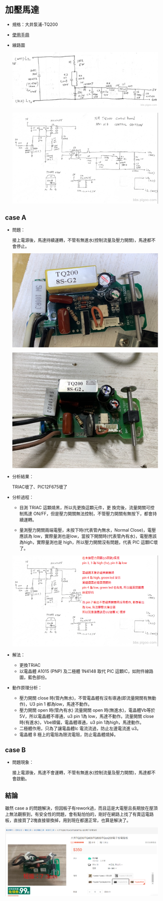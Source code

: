 # 加壓馬達

- 規格：大井泵浦-TQ200
- [使用手冊](./大井-TQ系列.pdf)
- 線路圖

  ![Alt text](./大井-TQ線路-1.png)

  ![Alt text](./大井-TQ線路-2.png)

## case A

- 問題：

  接上電源後，馬達持續運轉，不管有無進水(控制流量及壓力開關)，馬達都不會停止。

  ![Alt text](./大井-TQ版子_case_a_1.jpg)

  ![Alt text](./大井-TQ版子_case_a_2.jpg)

- 分析結果：

  TRIAC壞了、PIC12F675壞了

- 分析過程：

  - 目測 TRIAC 這顆燒黑，所以先更換這顆元件，更 換完後，流量開關可控制馬達 ON/FF，但是壓力開關無法控制，不管壓力開關有無按下，都會持續運轉。

  - 量測壓力開關兩端電壓，未按下時(代表管內無水，Normal Close)，電壓應該為 low，實際量測也是low，當按下開關時(代表管內有水)，電壓應該為high，實際量測也是 high，所以壓力開關沒有問題，代表 PIC 這顆IC壞了。

  ![Alt text](./大井-TQ版子除錯記錄.png)

- 解法：
  - 更換TRIAC
  - 以電晶體 A1015 (PNP) 及二極體 1N4148 取代 PIC 這顆IC，如附件線路圖，藍色部份。

- 動作原理分析：
  - 壓力開關 close 時(管內無水)，不管電晶體有沒有導通(即流量開關有無動作)，U3 pin 1 都為low，馬達不動作。
  - 壓力開關 open 時(管內有水) 流量開關 open 時(無進水)，電晶體Vb等於5V，所以電晶體不導通，u3 pin 1為 low，馬達不動作。流量開關 close 時(有進水)，Vbe順偏，電晶體導通，u3 pin 1為high，馬達動作。
  - 二極體作用，只為了讓電晶體Ic 電流流過，防止左邊電流進 u3。
  - 電晶體 B 極上的電阻為限流電阻，防止電晶體燒掉。

## case B

- 問題現象：

  接上電源後，馬達不會運轉，不管有無進水(控制流量及壓力開關)，馬達都不會啟動。

## 結論

雖然 case a 的問題解決，但因板子有rework過，而且這是大電壓且長期放在屋頂上無法觀察到，有安全性的問題，會有點怕怕的，剛好在網路上找了有賣這電路板，直接買了2塊直接替換掉，用到現在都還正常，也算是解決了。

![Alt text](大井-TQ200板子-購買網頁.png)
